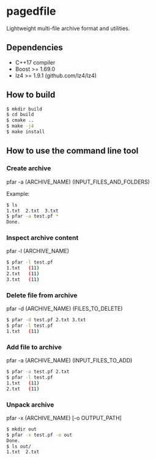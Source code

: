 # pagedfile
Lightweight multi-file archive format and utilities.

## Dependencies
- C++17 compiler
- Boost >= 1.69.0
- lz4 >= 1.9.1 (github.com/lz4/lz4)

## How to build
```bash
$ mkdir build
$ cd build
$ cmake ..
$ make -j4
$ make install
```

## How to use the command line tool
### Create archive
pfar -a (ARCHIVE_NAME) (INPUT_FILES_AND_FOLDERS)

Example:
```bash
$ ls
1.txt  2.txt  3.txt
$ pfar -a test.pf *
Done.
```

### Inspect archive content
pfar -l (ARCHIVE_NAME)
```bash
$ pfar -l test.pf
1.txt   (11)
2.txt   (11)
3.txt   (11)
```

### Delete file from archive
pfar -d (ARCHIVE_NAME) (FILES_TO_DELETE)
```bash
$ pfar -d test.pf 2.txt 3.txt
$ pfar -l test.pf
1.txt   (11)
```

### Add file to archive
pfar -a (ARCHIVE_NAME) (INPUT_FILES_TO_ADD)
```bash
$ pfar -a test.pf 2.txt
$ pfar -l test.pf
1.txt   (11)
2.txt   (11)
```

### Unpack archive
pfar -x (ARCHIVE_NAME) [-o OUTPUT_PATH]
```bash
$ mkdir out
$ pfar -x test.pf -o out
Done.
$ ls out/
1.txt  2.txt
```
